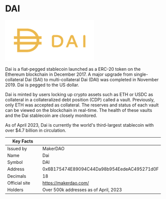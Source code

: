 # DAI

![](../../.gitbook/assets/dai.png)

Dai is a fiat-pegged stablecoin launched as a ERC-20 token on the Ethereum blockchain in December 2017. A major upgrade from single-collateral Dai (SAI) to multi-collateral Dai (DAI) was completed in November 2019. Dai is pegged to the US dollar.

Dai is minted by users locking up crypto assets such as ETH or USDC as collateral in a collateralized debt position (CDP) called a vault. Previously, only ETH was accepted as collateral. The reserves and status of each vault can be viewed on the blockchain in real-time. The health of these vaults and the Dai stablecoin are closely monitored.

As of April 2023, Dai is currently the world's third-largest stablecoin with over $4.7 billion in circulation.

<table><thead><tr><th width="184">Key Facts</th><th></th></tr></thead><tbody><tr><td>Issued by</td><td>MakerDAO</td></tr><tr><td>Name</td><td>Dai</td></tr><tr><td>Symbol</td><td>DAI</td></tr><tr><td>Address</td><td>0x6B175474E89094C44Da98b954EedeAC495271d0F</td></tr><tr><td>Decimals</td><td>18</td></tr><tr><td>Official site</td><td><a href="https://makerdao.com/">https://makerdao.com/</a></td></tr><tr><td>Holders</td><td>Over 500k addresses as of April, 2023</td></tr></tbody></table>
